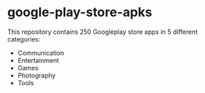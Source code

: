# google-play-store-apks

This repository contains 250 Googleplay store apps in 5 different categories:
  - Communication
  - Entertainment
  - Games
  - Photography
  - Tools
